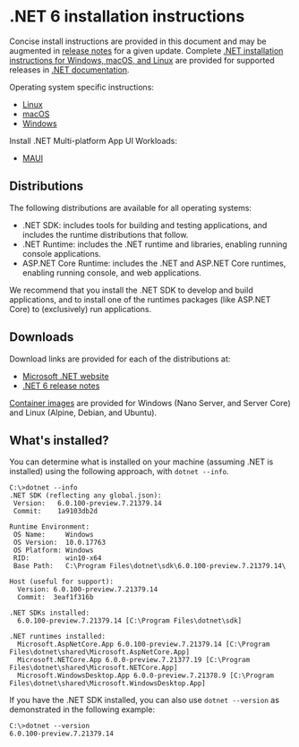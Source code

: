 # .NET 6 installation instructions

Concise install instructions are provided in this document and may be augmented in [release notes](README.md) for a given update. Complete [.NET installation instructions for Windows, macOS, and Linux](https://learn.microsoft.com/dotnet/core/install/) are provided for supported releases in [.NET documentation](https://learn.microsoft.com/dotnet).

Operating system specific instructions:

- [Linux](install-linux.md)
- [macOS](install-macos.md)
- [Windows](install-windows.md)

 Install .NET Multi-platform App UI Workloads:

- [MAUI](install-maui.md)

## Distributions

The following distributions are available for all operating systems:

- .NET SDK: includes tools for building and testing applications, and includes the runtime distributions that follow.
- .NET Runtime: includes the .NET runtime and libraries, enabling running console applications.
- ASP.NET Core Runtime: includes the .NET and ASP.NET Core runtimes, enabling running console, and web applications.

We recommend that you install the .NET SDK to develop and build applications, and to install one of the runtimes packages (like ASP.NET Core) to (exclusively) run applications.

## Downloads

Download links are provided for each of the distributions at:

- [Microsoft .NET website](https://dotnet.microsoft.com/download/dotnet/6.0)
- [.NET 6 release notes](README.md)

[Container images](https://hub.docker.com/_/microsoft-dotnet) are provided for Windows (Nano Server, and Server Core) and Linux (Alpine, Debian, and Ubuntu).

## What's installed?

You can determine what is installed on your machine (assuming .NET is installed) using the following approach, with `dotnet --info`.

```console
C:\>dotnet --info
.NET SDK (reflecting any global.json):
 Version:   6.0.100-preview.7.21379.14
 Commit:    1a9103db2d

Runtime Environment:
 OS Name:     Windows
 OS Version:  10.0.17763
 OS Platform: Windows
 RID:         win10-x64
 Base Path:   C:\Program Files\dotnet\sdk\6.0.100-preview.7.21379.14\

Host (useful for support):
  Version: 6.0.100-preview.7.21379.14
  Commit:  3eaf1f316b

.NET SDKs installed:
  6.0.100-preview.7.21379.14 [C:\Program Files\dotnet\sdk]

.NET runtimes installed:
  Microsoft.AspNetCore.App 6.0.100-preview.7.21379.14 [C:\Program Files\dotnet\shared\Microsoft.AspNetCore.App]
  Microsoft.NETCore.App 6.0.0-preview.7.21377.19 [C:\Program Files\dotnet\shared\Microsoft.NETCore.App]
  Microsoft.WindowsDesktop.App 6.0.0-preview.7.21378.9 [C:\Program Files\dotnet\shared\Microsoft.WindowsDesktop.App]
```

If you have the .NET SDK installed, you can also use `dotnet --version` as demonstrated in the following example:

```console
C:\>dotnet --version
6.0.100-preview.7.21379.14
```
